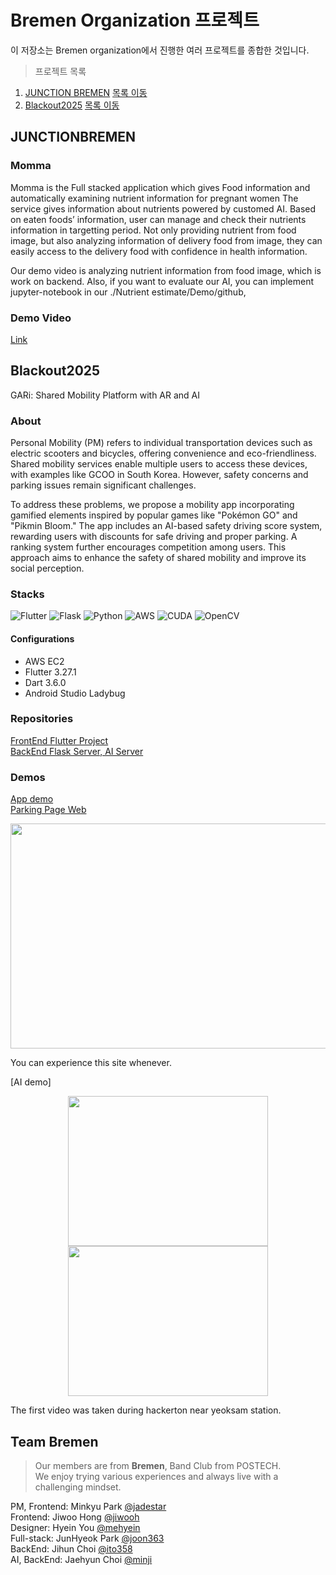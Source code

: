 # Bremen Organization 프로젝트
이 저장소는 Bremen organization에서 진행한 여러 프로젝트를 종합한 것입니다.

> 프로젝트 목록
1. [JUNCTION BREMEN](https://github.com/minhjih/JUNCTIONBREMEN) [목록 이동](#JUNCTIONBREMEN)
2. [Blackout2025](https://github.com/minhjih/Blackout2025) [목록 이동](#Blackout2025)

## JUNCTIONBREMEN
### Momma
Momma is the Full stacked application which gives Food information and automatically examining nutrient information for pregnant women
The service gives information about nutrients powered by customed AI. Based on eaten foods’ information, user can manage and check their nutrients information in targetting period. Not only providing nutrient from food image, but also analyzing information of delivery food from image, they can easily access to the delivery food with confidence in health information.

Our demo video is analyzing nutrient information from food image, which is work on backend. Also, if you want to evaluate our AI, you can implement jupyter-notebook in our ./Nutrient estimate/Demo/github,

### Demo Video
[Link](https://postechackr-my.sharepoint.com/:v:/g/personal/jiwooh_postech_ac_kr/Ec_yG5fboz9KrGF8Aw2heJMBTcAg6UlIh58KtoH-eBmhrA?e=k8VwIc)

## Blackout2025
GARi: Shared Mobility Platform with AR and AI

### About
Personal Mobility (PM) refers to individual transportation devices such as electric scooters and bicycles, offering convenience and eco-friendliness. Shared mobility services enable multiple users to access these devices, with examples like GCOO in South Korea. However, safety concerns and parking issues remain significant challenges.

To address these problems, we propose a mobility app incorporating gamified elements inspired by popular games like "Pokémon GO" and "Pikmin Bloom." The app includes an AI-based safety driving score system, rewarding users with discounts for safe driving and proper parking. A ranking system further encourages competition among users. This approach aims to enhance the safety of shared mobility and improve its social perception.

### Stacks
<img alt="Flutter" src ="https://img.shields.io/badge/Flutter-02569B.svg?&style=for-the-badge&logo=Flutter&logoColor=white"/> <img alt="Flask" src ="https://img.shields.io/badge/flask-%23000.svg?style=for-the-badge&logo=flask&logoColor=white"/> <img alt="Python" src ="https://img.shields.io/badge/python-3670A0?style=for-the-badge&logo=python&logoColor=ffdd54"/> <img alt="AWS" src ="https://img.shields.io/badge/AWS-%23FF9900.svg?style=for-the-badge&logo=amazon-aws&logoColor=white"/> <img alt="CUDA" src ="https://img.shields.io/badge/cuda-000000.svg?style=for-the-badge&logo=nVIDIA&logoColor=green"/> <img alt="OpenCV" src ="https://img.shields.io/badge/opencv-%23white.svg?style=for-the-badge&logo=opencv&logoColor=white"/> 

#### Configurations
- AWS EC2
- Flutter 3.27.1
- Dart 3.6.0
- Android Studio Ladybug

### Repositories
[FrontEnd Flutter Project](https://github.com/joon363/Blackout_BREMEN_App)<br>
[BackEnd Flask Server, AI Server](https://github.com/minhjih/Blackout2025)

### Demos
[App demo](https://www.youtube.com/shorts/KbvsBf6P7M0)<br>
[Parking Page Web]( https://minhjih.github.io/micro-processor/service_area_analysis.html) 

<p align="center">
 <img src = "./output/demo_4.gif" height = 360 width = 640 >
</p>
You can experience this site whenever.


[AI demo] 
<p align="center">
 <img src = "./output/demo1.gif" height = 240 width = 320 >
 <img src = "./output/demo2.gif" height = 240 width = 320>
</p>
The first video was taken during hackerton near yeoksam station.

## Team Bremen
> Our members are from **Bremen**, Band Club from POSTECH.<br>
We enjoy trying various experiences and always live with a challenging mindset.

PM, Frontend: Minkyu Park [@jadestar](https://github.com/jadestarmin)<br>
Frontend: Jiwoo Hong [@jiwooh](https://github.com/jiwooh)<br>
Designer: Hyein You [@mehyein](https://github.com/mehyein)<br>
Full-stack: JunHyeok Park [@joon363](https://github.com/joon363)<br>
BackEnd: Jihun Choi [@ito358](https://github.com/ito358)<br>
AI, BackEnd: Jaehyun Choi [@minji](https://github.com/minhjih)
